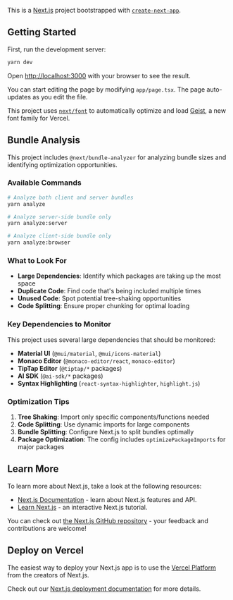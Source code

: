 This is a [Next.js](https://nextjs.org) project bootstrapped with [`create-next-app`](https://nextjs.org/docs/app/api-reference/cli/create-next-app).

## Getting Started

First, run the development server:

```bash
yarn dev
```

Open [http://localhost:3000](http://localhost:3000) with your browser to see the result.

You can start editing the page by modifying `app/page.tsx`. The page auto-updates as you edit the file.

This project uses [`next/font`](https://nextjs.org/docs/app/building-your-application/optimizing/fonts) to automatically optimize and load [Geist](https://vercel.com/font), a new font family for Vercel.

## Bundle Analysis

This project includes `@next/bundle-analyzer` for analyzing bundle sizes and identifying optimization opportunities.

### Available Commands

```bash
# Analyze both client and server bundles
yarn analyze

# Analyze server-side bundle only
yarn analyze:server

# Analyze client-side bundle only  
yarn analyze:browser
```

### What to Look For

- **Large Dependencies**: Identify which packages are taking up the most space
- **Duplicate Code**: Find code that's being included multiple times
- **Unused Code**: Spot potential tree-shaking opportunities
- **Code Splitting**: Ensure proper chunking for optimal loading

### Key Dependencies to Monitor

This project uses several large dependencies that should be monitored:
- **Material UI** (`@mui/material`, `@mui/icons-material`)
- **Monaco Editor** (`@monaco-editor/react`, `monaco-editor`)
- **TipTap Editor** (`@tiptap/*` packages)
- **AI SDK** (`@ai-sdk/*` packages)
- **Syntax Highlighting** (`react-syntax-highlighter`, `highlight.js`)

### Optimization Tips

1. **Tree Shaking**: Import only specific components/functions needed
2. **Code Splitting**: Use dynamic imports for large components
3. **Bundle Splitting**: Configure Next.js to split bundles optimally
4. **Package Optimization**: The config includes `optimizePackageImports` for major packages

## Learn More

To learn more about Next.js, take a look at the following resources:

- [Next.js Documentation](https://nextjs.org/docs) - learn about Next.js features and API.
- [Learn Next.js](https://nextjs.org/learn) - an interactive Next.js tutorial.

You can check out [the Next.js GitHub repository](https://github.com/vercel/next.js) - your feedback and contributions are welcome!

## Deploy on Vercel

The easiest way to deploy your Next.js app is to use the [Vercel Platform](https://vercel.com/new?utm_medium=default-template&filter=next.js&utm_source=create-next-app&utm_campaign=create-next-app-readme) from the creators of Next.js.

Check out our [Next.js deployment documentation](https://nextjs.org/docs/app/building-your-application/deploying) for more details.
